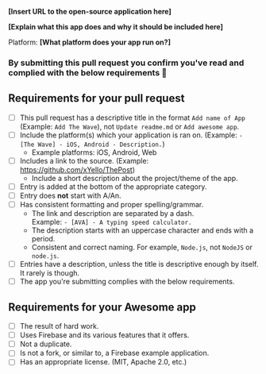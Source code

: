
<!-- Congrats on creating an Awesome Firebase App! 🎉 -->


<!-- If you want to create a new category, please create a separate PR. -->
<!-- Please fill in the below placeholders -->

**[Insert URL to the open-source application here]**

**[Explain what this app does and why it should be included here]**

Platform: **[What platform does your app run on?]**

### By submitting this pull request you confirm you've read and complied with the below requirements 🖖

## Requirements for your pull request

<!-- Please click or mark (Example: [x]) the tasks as you complete them! -->
- [ ] This pull request has a descriptive title in the format `Add name of App` (Example: `Add The Wave`), not `Update readme.md` or `Add awesome app`.
- [ ] Include the platform(s) which your application is ran on. (Example: `- [The Wave] - iOS, Android - Description.`)
  	- Example platforms: iOS, Android, Web
- [ ] Includes a link to the source. (Example: https://github.com/xYello/ThePost)
	- Include a short description about the project/theme of the app.
- [ ] Entry is added at the bottom of the appropriate category.
- [ ] Entry does **not** start with A/An.
- [ ] Has consistent formatting and proper spelling/grammar.
	- The link and description are separated by a dash. <br>Example: `- [AVA] - A typing speed calculator.`
	- The description starts with an uppercase character and ends with a period.
	- Consistent and correct naming. For example, `Node.js`, not `NodeJS` or `node.js`.
- [ ] Entries have a description, unless the title is descriptive enough by itself. It rarely is though.
- [ ] The app you're submitting complies with the below requirements.

## Requirements for your Awesome app

- [ ] The result of hard work.
- [ ] Uses Firebase and its various features that it offers.
- [ ] Not a duplicate.
- [ ] Is not a fork, or similar to, a Firebase example application.
- [ ] Has an appropriate license. (MIT, Apache 2.0, etc.)
